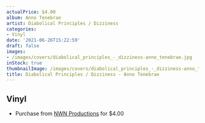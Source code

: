 ```yaml
---
actualPrice: $4.00
album: Anno Tenebrae
artist: Diabolical Principles / Dizziness
categories:
- Vinyl
date: '2021-06-26T15:22:59'
draft: false
images:
- /images/covers/diabolical_principles_-_dizziness-anno_tenebrae.jpg
inStock: true
thumbnailImage: /images/covers/diabolical_principles_-_dizziness-anno_tenebrae-thumb.jpg
title: Diabolical Principles / Dizziness - Anno Tenebrae
---
```


## Vinyl
* Purchase from [NWN Productions](http://shop.nwnprod.com/index.php?route=product/product&path=76&product_id=11006&sort=pd.name&order=ASC) for $4.00
